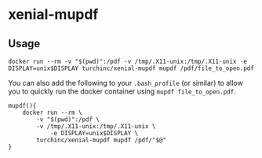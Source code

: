# xenial-mupdf

## Usage
`docker run --rm -v "$(pwd)":/pdf -v /tmp/.X11-unix:/tmp/.X11-unix -e DISPLAY=unix$DISPLAY turchinc/xenial-mupdf mupdf /pdf/file_to_open.pdf`

You can also add the following to your `.bash_profile` (or similar) to allow you to quickly run the docker container using `mupdf file_to_open.pdf`.

```
mupdf(){
	docker run --rm \
		-v "$(pwd)":/pdf \
		-v /tmp/.X11-unix:/tmp/.X11-unix \
    		-e DISPLAY=unix$DISPLAY \
		turchinc/xenial-mupdf mupdf /pdf/"$@"
}
```  
